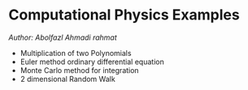 # Computational Physics Examples
*Author: Abolfazl Ahmadi rahmat*
<br>
* Multiplication of two Polynomials
* Euler method ordinary differential equation
* Monte Carlo method for integration
* 2 dimensional Random Walk
